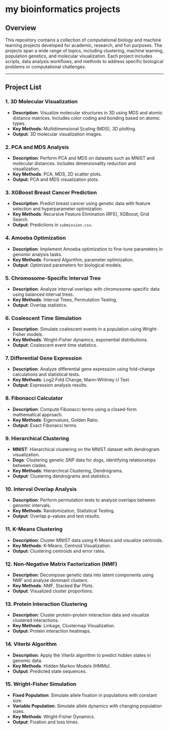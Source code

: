# my bioinformatics projects

## Overview
This repository contains a collection of computational biology and machine learning projects developed for academic, research, and fun purposes. The projects span a wide range of topics, including clustering, machine learning, population genetics, and molecular visualization. Each project includes scripts, data analysis workflows, and methods to address specific biological problems or computational challenges.

---

## Project List

### **1. 3D Molecular Visualization**
- **Description**: Visualize molecular structures in 3D using MDS and atomic distance matrices. Includes color coding and bonding based on atomic types.
- **Key Methods**: Multidimensional Scaling (MDS), 3D plotting.
- **Output**: 3D molecular visualization images.

### **2. PCA and MDS Analysis**
- **Description**: Perform PCA and MDS on datasets such as MNIST and molecular distances. Includes dimensionality reduction and visualization.
- **Key Methods**: PCA, MDS, 2D scatter plots.
- **Output**: PCA and MDS visualization plots.

### **3. XGBoost Breast Cancer Prediction**
- **Description**: Predict breast cancer using genetic data with feature selection and hyperparameter optimization.
- **Key Methods**: Recursive Feature Elimination (RFE), XGBoost, Grid Search.
- **Output**: Predictions in `submission.csv`.

### **4. Amoeba Optimization**
- **Description**: Implement Amoeba optimization to fine-tune parameters in genomic analysis tasks.
- **Key Methods**: Forward Algorithm, parameter optimization.
- **Output**: Optimized parameters for biological models.

### **5. Chromosome-Specific Interval Tree**
- **Description**: Analyze interval overlaps with chromosome-specific data using balanced interval trees.
- **Key Methods**: Interval Trees, Permutation Testing.
- **Output**: Overlap statistics.

### **6. Coalescent Time Simulation**
- **Description**: Simulate coalescent events in a population using Wright-Fisher models.
- **Key Methods**: Wright-Fisher dynamics, exponential distributions.
- **Output**: Coalescent event time statistics.

### **7. Differential Gene Expression**
- **Description**: Analyze differential gene expression using fold-change calculations and statistical tests.
- **Key Methods**: Log2 Fold Change, Mann-Whitney U Test.
- **Output**: Expression analysis results.

### **8. Fibonacci Calculator**
- **Description**: Compute Fibonacci terms using a closed-form mathematical approach.
- **Key Methods**: Eigenvalues, Golden Ratio.
- **Output**: Exact Fibonacci terms.

### **9. Hierarchical Clustering**
- **MNIST**: Hierarchical clustering on the MNIST dataset with dendrogram visualization.
- **Dogs**: Clustering genetic SNP data for dogs, identifying relationships between clades.
- **Key Methods**: Hierarchical Clustering, Dendrograms.
- **Output**: Clustering dendrograms and statistics.

### **10. Interval Overlap Analysis**
- **Description**: Perform permutation tests to analyze overlaps between genomic intervals.
- **Key Methods**: Randomization, Statistical Testing.
- **Output**: Overlap p-values and test results.

### **11. K-Means Clustering**
- **Description**: Cluster MNIST data using K-Means and visualize centroids.
- **Key Methods**: K-Means, Centroid Visualization.
- **Output**: Clustering centroids and error rates.

### **12. Non-Negative Matrix Factorization (NMF)**
- **Description**: Decompose genetic data into latent components using NMF and analyze dominant clusters.
- **Key Methods**: NMF, Stacked Bar Plots.
- **Output**: Visualized cluster proportions.

### **13. Protein Interaction Clustering**
- **Description**: Cluster protein-protein interaction data and visualize clustered interactions.
- **Key Methods**: Linkage, Clustermap Visualization.
- **Output**: Protein interaction heatmaps.

### **14. Viterbi Algorithm**
- **Description**: Apply the Viterbi algorithm to predict hidden states in genomic data.
- **Key Methods**: Hidden Markov Models (HMMs).
- **Output**: Predicted state sequences.

### **15. Wright-Fisher Simulation**
- **Fixed Population**: Simulate allele fixation in populations with constant size.
- **Variable Population**: Simulate allele dynamics with changing population sizes.
- **Key Methods**: Wright-Fisher Dynamics.
- **Output**: Fixation and loss times.

